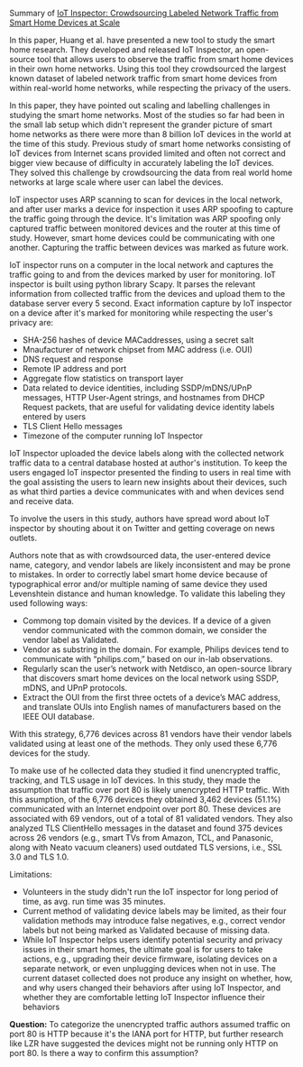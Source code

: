 Summary of [IoT Inspector: Crowdsourcing Labeled Network Traffic from Smart Home Devices at Scale](./IoT%20Inspector:%20Crowdsourcing%20Labeled%20Network%20Traffic%20from%20Smart%20Home%20Devices%20at%20Scale-2020.pdf)

In this paper, Huang et al. have presented a new tool to study the smart home research. They developed and released IoT Inspector, an open-source tool that allows users to observe the traffic from smart home devices in their own home networks. Using this tool they crowdsourced the largest known dataset of labeled network traffic from smart home devices from within real-world home networks, while respecting the privacy of the users. 

In this paper, they have pointed out scaling and labelling challenges in studying the smart home networks. Most of the studies so far had been in the small lab setup which didn't represent the grander picture of smart home networks as there were more than 8 billion IoT devices in the world at the time of this study. Previous study of smart home networks consisting of IoT devices from Internet scans provided limited and often not correct and bigger view because of difficulty in accurately labeling the IoT devices. They solved this challenge by crowdsourcing the data from real world home networks at large scale where user can label the devices. 

IoT inspector uses ARP scanning to scan for devices in the local network, and after user marks a device for inspection it uses ARP spoofing to capture the traffic going through the device. It's limitation was ARP spoofing only captured traffic between monitored devices and the router at this time of study. However, smart home devices could be communicating with one another. Capturing the traffic between devices was marked as future work.

IoT inspector runs on a computer in the local network and captures the traffic going to and from the devices marked by user for monitoring. IoT inspector is built using python library Scapy. It parses the relevant information from collected traffic from the devices and upload them to the database server every 5 second. Exact information capture by IoT inspector on a device after it's marked for monitoring while respecting the user's privacy are:
- SHA-256 hashes of device MACaddresses, using a secret salt
- Mnaufacturer of network chipset from MAC address (i.e. OUI)
- DNS request and response
- Remote IP address and port
- Aggregate flow statistics on transport layer
- Data related to device identities, including SSDP/mDNS/UPnP messages, HTTP User-Agent strings, and hostnames from DHCP Request packets, that are useful for validating device identity labels entered by users
- TLS Client Hello messages
- Timezone of the computer running IoT Inspector

IoT Inspector uploaded the device labels along with the collected network traffic data to a central database hosted at author's institution. To keep the users engaged IoT inspector presented the finding to users in real time with the goal assisting the users to learn new insights about their devices, such as what third parties a device communicates with and when devices send and receive data.

To involve the users in this study, authors have spread word about IoT inspector by shouting about it on Twitter and getting coverage on news outlets. 

Authors note that as with crowdsourced data, the user-entered device name, category, and vendor labels are likely inconsistent and may be prone to mistakes. In order to correctly label smart home device because of typographical error and/or multiple naming of same device they used Levenshtein distance and human knowledge. To validate this labeling they used following ways:
- Commong top domain visited by the devices. If a device of a given vendor communicated with the common domain, we consider the vendor label as Validated.
- Vendor as substring in the domain. For example, Philips devices tend to communicate with “philips.com,” based on our in-lab observations.
- Regularly scan the user’s network with Netdisco, an open-source library that discovers smart home devices on the local network using SSDP, mDNS, and UPnP protocols.
- Extract the OUI from the first three octets of a device’s MAC address, and translate OUIs into English names of manufacturers based on the IEEE OUI database.

With this strategy, 6,776 devices across 81 vendors have their vendor labels validated using at least one of the methods. They only used these 6,776 devices for the study.

To make use of he collected data they studied it find unencrypted traffic, tracking, and TLS usage in IoT devices. In this study, they made the assumption that traffic over port 80 is likely unencrypted HTTP traffic. With this asumption, of the 6,776 devices they obtained 3,462 devices (51.1%) communicated with an Internet endpoint over port 80. These devices are associated with 69 vendors, out of a total of 81 validated vendors. They also analyzed TLS ClientHello messages in the dataset and found 375 devices across 26 vendors (e.g., smart TVs from Amazon, TCL, and Panasonic, along with Neato vacuum cleaners) used outdated TLS versions, i.e., SSL 3.0 and TLS 1.0.

Limitations:
- Volunteers in the study didn't run the IoT inspector for long period of time, as avg. run time was 35 minutes.
- Current method of validating device labels may be limited, as their four validation methods may introduce false negatives, e.g., correct vendor labels but not being marked as Validated because of missing data.
- While IoT Inspector helps users identify potential security and privacy issues in their smart homes, the ultimate goal is for users to take actions, e.g., upgrading their device firmware, isolating devices on a separate network, or even unplugging devices when not in use. The current dataset collected does not produce any insight on whether, how, and why users changed their behaviors after using IoT Inspector, and whether they are comfortable letting IoT Inspector influence their behaviors

**Question:** To categorize the unencrypted traffic authors assumed traffic on port 80 is HTTP because it's the IANA port for HTTP, but further research like LZR have suggested the devices might not be running only HTTP on port 80. Is there a way to confirm this assumption?








